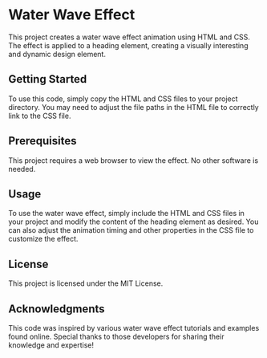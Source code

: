 # Water Wave Effect
This project creates a water wave effect animation using HTML and CSS. The effect is applied to a heading element, creating a visually interesting and dynamic design element.

## Getting Started
To use this code, simply copy the HTML and CSS files to your project directory. You may need to adjust the file paths in the HTML file to correctly link to the CSS file.

## Prerequisites
This project requires a web browser to view the effect. No other software is needed.

## Usage
To use the water wave effect, simply include the HTML and CSS files in your project and modify the content of the heading element as desired. You can also adjust the animation timing and other properties in the CSS file to customize the effect.

## License
This project is licensed under the MIT License.

## Acknowledgments
This code was inspired by various water wave effect tutorials and examples found online. Special thanks to those developers for sharing their knowledge and expertise!
